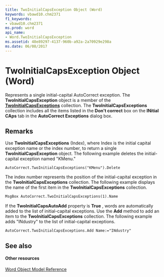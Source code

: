 ```yaml
---
title: TwoInitialCapsException Object (Word)
keywords: vbawd10.chm2371
f1_keywords:
- vbawd10.chm2371
ms.prod: word
api_name:
- Word.TwoInitialCapsException
ms.assetid: 48e89297-4137-960b-a92a-2a70929e298a
ms.date: 06/08/2017
---
```



# TwoInitialCapsException Object (Word)

Represents a single initial-capital AutoCorrect exception. The  **TwoInitialCapsException** object is a member of the **[TwoInitialCapsExceptions](Word.twoinitialcapsexceptions.md)** collection. The **TwoInitialCapsExceptions** collection includes all the items listed in the **Don't correct** box on the **INitial CAps** tab in the **AutoCorrect Exceptions** dialog box.


## Remarks

Use  **TwoInitialCapsExceptions** (Index), where Index is the initial capital exception name or the index number, to return a single **TwoInitialCapsException** object. The following example deletes the initial-capital exception named "KMenu."


```
AutoCorrect.TwoInitialCapsExceptions("KMenu").Delete
```

The index number represents the position of the initial-capital exception in the  **TwoInitialCapsExceptions** collection. The following example displays the name of the first item in the **TwoInitialCapsExceptions** collection.




```vb
MsgBox AutoCorrect.TwoInitialCapsExceptions(1).Name
```

If the  **TwoInitialCapsAutoAdd** property is **True** , words are automatically added to the list of initial-capital exceptions. Use the **Add** method to add an item to the **TwoInitialCapsExceptions** collection. The following example adds "INdustry" to the list of initial-capital exceptions.




```
AutoCorrect.TwoInitialCapsExceptions.Add Name:="INdustry"
```


## See also


#### Other resources


[Word Object Model Reference](http://msdn.microsoft.com/library/be452561-b436-bb9b-6f94-3faa9a74a6fd%28Office.15%29.aspx)


